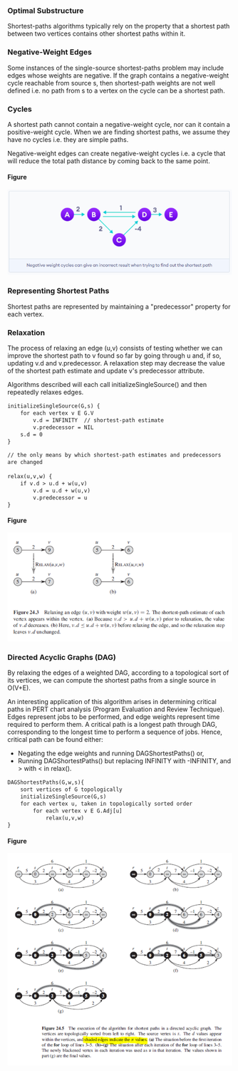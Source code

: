 ### Optimal Substructure

Shortest-paths algorithms typically rely on the property that a shortest path between two vertices contains other shortest paths within it.

### Negative-Weight Edges

Some instances of the single-source shortest-paths problem may include edges whose weights are negative. If the graph contains a negative-weight cycle reachable from source s, then shortest-path weights are not well defined i.e. no path from s to a vertex on the cycle can be a shortest path.

### Cycles

A shortest path cannot contain a negative-weight cycle, nor can it contain a positive-weight cycle. When we are finding shortest paths, we assume they have no cycles i.e. they are simple paths.

Negative-weight edges can create negative-weight cycles i.e. a cycle that will reduce the total path distance by coming back to the same point.

#### Figure

<img src="../../../images/negative-weight-cycles.PNG">

### Representing Shortest Paths

Shortest paths are represented by maintaining a "predecessor" property for each vertex.

### Relaxation

The process of relaxing an edge (u,v) consists of testing whether we can improve the shortest path to v found so far by going through u and, if so, updating v.d and v.predecessor. A relaxation step may decrease the value of the shortest path estimate and update v's predecessor attribute.

Algorithms described will each call initializeSingleSource() and then repeatedly relaxes edges.

```
initializeSingleSource(G,s) {
    for each vertex v E G.V
        v.d = INFINITY  // shortest-path estimate
        v.predecessor = NIL
    s.d = 0
}
```

```
// the only means by which shortest-path estimates and predecessors are changed

relax(u,v,w) {
    if v.d > u.d + w(u,v)
        v.d = u.d + w(u,v)
        v.predecessor = u
}
```

#### Figure

<img src="../../../images/shortest-paths-relaxation.PNG">


### Directed Acyclic Graphs (DAG)

By relaxing the edges of a weighted DAG, according to a topological sort of its vertices, we can compute the shortest paths from a single source in O(V+E). 

An interesting application of this algorithm arises in determining critical paths in PERT chart analysis (Program Evaluation and Review Technique). Edges represent jobs to be performed, and edge weights represent time required to perform them. A critical path is a longest path through DAG, corresponding to the longest time to perform a sequence of jobs. Hence, critical path can be found either:
- Negating the edge weights and running DAGShortestPaths() or,
- Running DAGShortestPaths() but replacing INFINITY with -INFINITY, and > with < in relax().

```
DAGShortestPaths(G,w,s){
    sort vertices of G topologically
    initializeSingleSource(G,s)
    for each vertex u, taken in topologically sorted order
        for each vertex v E G.Adj[u]
            relax(u,v,w)
}
```

#### Figure

<img src="../../../images/dag-shortest-paths.PNG">
